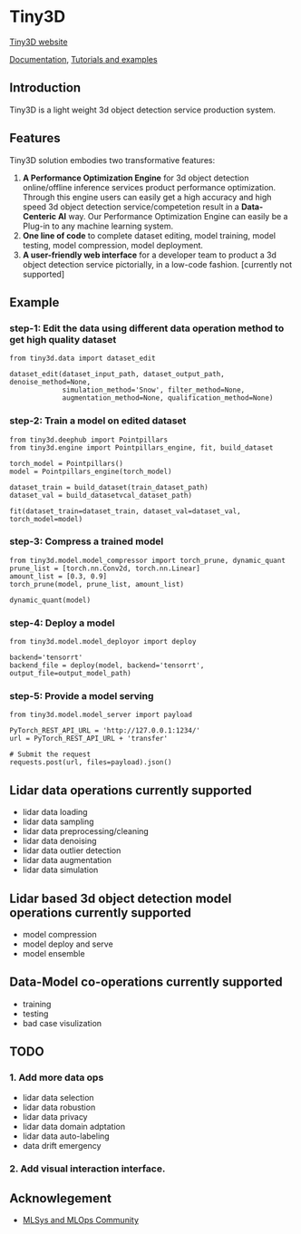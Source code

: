 # Tiny3D
[Tiny3D website](https://github.com/TinyDataML/Tiny3D)

[Documentation](https://github.com/TinyDataML/Tiny3D), [Tutorials and examples](https://github.com/TinyDataML/Tiny3D)

## Introduction 
Tiny3D is a light weight 3d object detection service production system.

## Features
Tiny3D solution embodies two transformative features: 
1. **A Performance Optimization Engine** for 3d object detection online/offline inference services product performance optimization. Through this engine users can easily get a high accuracy and high speed 3d object detection service/competetion result in a **Data-Centeric AI** way. Our Performance Optimization Engine can easily be a Plug-in to any machine learning system.
2. **One line of code** to complete dataset editing, model training, model testing, model compression, model deployment.
3. **A user-friendly web interface** for a developer team to product a 3d object detection service pictorially, in a low-code fashion. [currently not supported]

## Example
### step-1: Edit the data using different data operation method to get high quality dataset
```
from tiny3d.data import dataset_edit

dataset_edit(dataset_input_path, dataset_output_path, denoise_method=None, 
             simulation_method='Snow', filter_method=None, 
             augmentation_method=None, qualification_method=None)
```

### step-2: Train a model on edited dataset
```
from tiny3d.deephub import Pointpillars
from tiny3d.engine import Pointpillars_engine, fit, build_dataset

torch_model = Pointpillars()
model = Pointpillars_engine(torch_model)

dataset_train = build_dataset(train_dataset_path)
dataset_val = build_datasetvcal_dataset_path)

fit(dataset_train=dataset_train, dataset_val=dataset_val, torch_model=model)
```

### step-3: Compress a trained model
```
from tiny3d.model.model_compressor import torch_prune, dynamic_quant 
prune_list = [torch.nn.Conv2d, torch.nn.Linear]
amount_list = [0.3, 0.9]
torch_prune(model, prune_list, amount_list)

dynamic_quant(model)
```
### step-4: Deploy a model
```
from tiny3d.model.model_deployor import deploy 

backend='tensorrt'
backend_file = deploy(model, backend='tensorrt', output_file=output_model_path)
```
### step-5: Provide a model serving
```
from tiny3d.model.model_server import payload

PyTorch_REST_API_URL = 'http://127.0.0.1:1234/'
url = PyTorch_REST_API_URL + 'transfer'

# Submit the request
requests.post(url, files=payload).json()
```

## Lidar data operations currently supported
- lidar data loading
- lidar data sampling
- lidar data preprocessing/cleaning
- lidar data denoising
- lidar data outlier detection
- lidar data augmentation
- lidar data simulation

## Lidar based 3d object detection model operations currently supported
- model compression
- model deploy and serve
- model ensemble

## Data-Model co-operations currently supported
- training
- testing
- bad case visulization

## TODO
### 1. Add more data ops
- lidar data selection
- lidar data robustion
- lidar data privacy
- lidar data domain adptation
- lidar data auto-labeling
- data drift emergency
### 2. Add visual interaction interface.

## Acknowlegement
- [MLSys and MLOps Community](https://github.com/MLSysOps)
